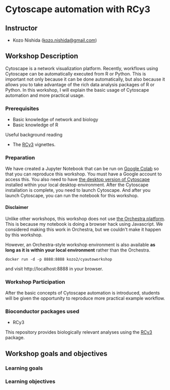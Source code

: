 # Cytoscape automation with RCy3

## Instructor

- Kozo Nishida (kozo.nishida@gmail.com)

## Workshop Description

Cytoscape is a network visualization platform.
Recently, workflows using Cytoscape can be automatically executed from R or Python.
This is important not only because it can be done automatically,
but also because it allows you to take advantage of the rich data analysis packages of R or Python.
In this workshop, I will explain the basic usage of Cytoscape automation and more practical usage.

### Prerequisites

- Basic knowledge of network and biology
- Basic knowledge of R

Useful background reading

- The [RCy3](https://bioconductor.org/packages/release/bioc/html/RCy3.html) vignettes.

### Preparation

We have created a Jupyter Notebook that can be run on [Google Colab](https://colab.research.google.com/) so that you can reproduce this workshop.
You must have a Google account to access this.
You also need to have [the desktop version of Cytoscape](https://cytoscape.org/download.html) installed within your local desktop environment.
After the Cytoscape installation is complete, you need to launch Cytoscape.
And after you launch Cytoscape, you can run the notebook for this workshop.

#### Disclaimer
Unlike other workshops, this workshop does not use [the Orchestra platform](http://app.orchestra.cancerdatasci.org/).
This is because my notebook is doing a browser hack using Javascript.
We considered making this work in Orchestra, but we couldn't make it happen by this workshop.

However, an Orchestra-style workshop environment is also available **as long as it is within your local environment** rather than the Orchestra.
```
docker run -d -p 8888:8888 kozo2/cyautoworkshop
```
and visit http://localhost:8888 in your browser.


### Workshop Participation

After the basic concepts of Cytoscape automation is introduced, students will be given the opportunity to reproduce more practical example workflow.

### Bioconductor packages used

- RCy3

This repository provides biologically relevant analyses using the [RCy3](https://bioconductor.org/packages/RCy3/) package.

## Workshop goals and objectives

### Learning goals

### Learning objectives


